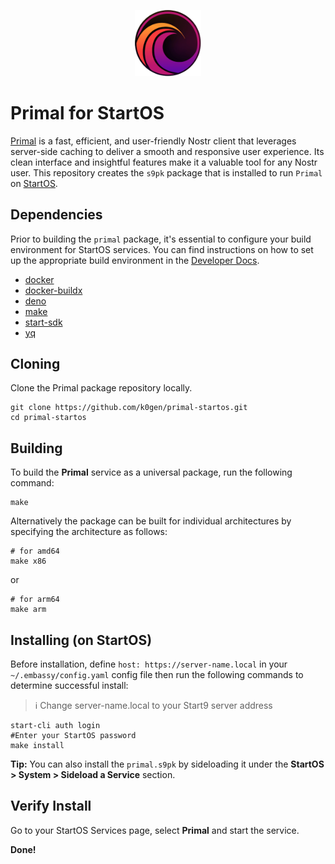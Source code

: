 <p align="center">
  <img src="icon.png" alt="Project Logo" width="21%">
</p>

# Primal for StartOS

[Primal](https://github.com/PrimalHQ/primal-web-app) is a fast, efficient, and user-friendly Nostr client that leverages server-side caching to deliver a smooth and responsive user experience. Its clean interface and insightful features make it a valuable tool for any Nostr user. This repository creates the `s9pk` package that is installed to run `Primal` on [StartOS](https://github.com/Start9Labs/start-os/).

## Dependencies

Prior to building the `primal` package, it's essential to configure your build environment for StartOS services. You can find instructions on how to set up the appropriate build environment in the [Developer Docs](https://docs.start9.com/latest/developer-docs/packaging).

- [docker](https://docs.docker.com/get-docker)
- [docker-buildx](https://docs.docker.com/buildx/working-with-buildx/)
- [deno](https://deno.land/)
- [make](https://www.gnu.org/software/make/)
- [start-sdk](https://github.com/Start9Labs/start-os/tree/sdk/core)
- [yq](https://mikefarah.gitbook.io/yq)

## Cloning

Clone the Primal package repository locally.

```
git clone https://github.com/k0gen/primal-startos.git
cd primal-startos
```

## Building

To build the **Primal** service as a universal package, run the following command:

```
make
```

Alternatively the package can be built for individual architectures by specifying the architecture as follows:

```
# for amd64
make x86
```
or
```
# for arm64
make arm
```

## Installing (on StartOS)

Before installation, define `host: https://server-name.local` in your `~/.embassy/config.yaml` config file then run the following commands to determine successful install:

> :information_source: Change server-name.local to your Start9 server address

```
start-cli auth login
#Enter your StartOS password
make install
```

**Tip:** You can also install the `primal.s9pk` by sideloading it under the **StartOS > System > Sideload a Service** section.

## Verify Install

Go to your StartOS Services page, select **Primal** and start the service.

**Done!**